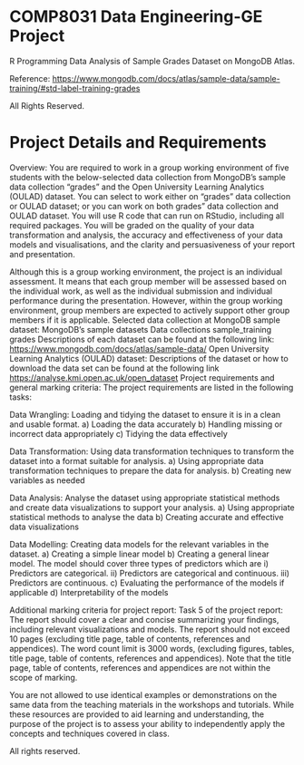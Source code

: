 # COMP8031 Data Engineering-GE Project
R Programming Data Analysis of Sample Grades Dataset on MongoDB Atlas.

Reference: https://www.mongodb.com/docs/atlas/sample-data/sample-training/#std-label-training-grades

All Rights Reserved.

# Project Details and Requirements

Overview:
You are required to work in a group working environment of five students with the below-selected data
collection from MongoDB’s sample data collection “grades” and the Open University Learning Analytics
(OULAD) dataset. You can select to work either on “grades” data collection or OULAD dataset; or you can
work on both grades” data collection and OULAD dataset. You will use R code that can run on RStudio,
including all required packages. You will be graded on the quality of your data transformation and analysis,
the accuracy and effectiveness of your data models and visualisations, and the clarity and persuasiveness of
your report and presentation.

Although this is a group working environment, the project is an individual assessment. It means that each
group member will be assessed based on the individual work, as well as the individual submission and
individual performance during the presentation. However, within the group working environment, group
members are expected to actively support other group members if it is applicable.
Selected data collection at MongoDB sample dataset:
MongoDB’s sample datasets Data collections
sample_training grades
Descriptions of each dataset can be found at the following link:
https://www.mongodb.com/docs/atlas/sample-data/
Open University Learning Analytics (OULAD) dataset:
Descriptions of the dataset or how to download the data set can be found at the following link
https://analyse.kmi.open.ac.uk/open_dataset
Project requirements and general marking criteria:
The project requirements are listed in the following tasks:

Data Wrangling: Loading and tidying the dataset to ensure it is in a clean and usable format.
a) Loading the data accurately
b) Handling missing or incorrect data appropriately
c) Tidying the data effectively

Data Transformation: Using data transformation techniques to transform the dataset into a format
suitable for analysis.
a) Using appropriate data transformation techniques to prepare the data for analysis.
b) Creating new variables as needed

Data Analysis: Analyse the dataset using appropriate statistical methods and create data visualizations
to support your analysis.
a) Using appropriate statistical methods to analyse the data
b) Creating accurate and effective data visualizations

Data Modelling: Creating data models for the relevant variables in the dataset.
a) Creating a simple linear model
b) Creating a general linear model. The model should cover three types of predictors which are
i) Predictors are categorical.
ii) Predictors are categorical and continuous.
iii) Predictors are continuous.
c) Evaluating the performance of the models if applicable
d) Interpretability of the models

Additional marking criteria for project report:
Task 5 of the project report: The report should cover a clear and concise summarizing your findings, including
relevant visualizations and models. The report should not exceed 10 pages (excluding title page, table of
contents, references and appendices). The word count limit is 3000 words, (excluding figures, tables, title
page, table of contents, references and appendices). Note that the title page, table of contents, references
and appendices are not within the scope of marking.

You are not allowed to use identical examples or demonstrations on the same data from the teaching
materials in the workshops and tutorials. While these resources are provided to aid learning and
understanding, the purpose of the project is to assess your ability to independently apply the concepts and
techniques covered in class.

All rights reserved.
